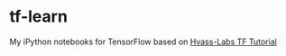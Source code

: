 # tf-learn

My iPython notebooks for TensorFlow based on [Hvass-Labs TF Tutorial](https://github.com/Hvass-Labs/TensorFlow-Tutorials)
